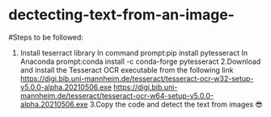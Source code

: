 # dectecting-text-from-an-image-
#Steps to be followed:
1. Install teserract library
In command prompt:pip install pytesseract
In Anaconda prompt:conda install -c conda-forge pytesseract
2.Download and install the Tesseract OCR executable from the following link
https://digi.bib.uni-mannheim.de/tesseract/tesseract-ocr-w32-setup-v5.0.0-alpha.20210506.exe
https://digi.bib.uni-mannheim.de/tesseract/tesseract-ocr-w64-setup-v5.0.0-alpha.20210506.exe
3.Copy the code and detect the text from images 😎
